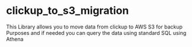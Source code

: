 # clickup_to_s3_migration
This Library allows you to move data from clickup to AWS S3 for backup Purposes and if needed you can query the data using standard SQL using Athena 
